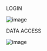 LOGIN

![image](https://github.com/user-attachments/assets/e1175573-80b0-428c-8b0c-1c101cd637d2)

DATA ACCESS

![image](https://github.com/user-attachments/assets/9f4f09c6-0224-4121-8b8a-e01bb1f76cfd)
